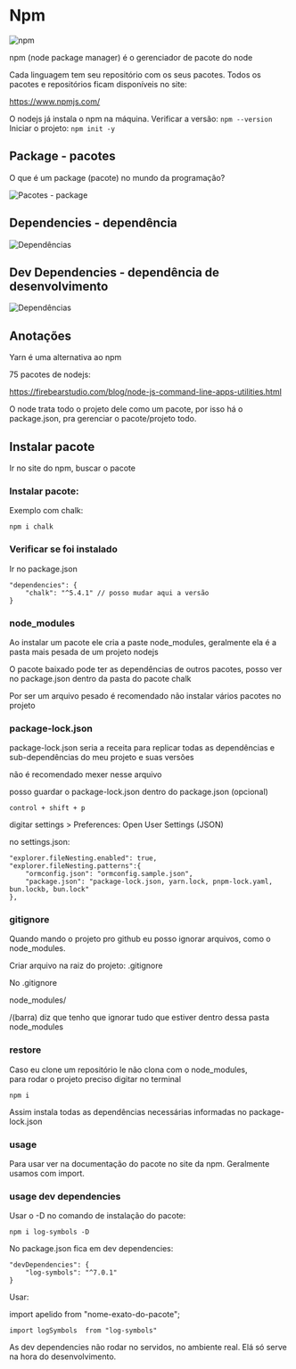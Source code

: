 
# Npm

![npm](Npm-logo.svg)

npm (node package manager) é o gerenciador de pacote do node

Cada linguagem tem seu repositório com os seus pacotes. 
Todos os pacotes e repositórios ficam disponíveis no site:

https://www.npmjs.com/ 

O nodejs já instala o npm na máquina.
Verificar a versão: `npm --version`
Iniciar o projeto: `npm init -y`

## Package - pacotes
O que é um package (pacote) no mundo da programação?

![Pacotes - package](pacotes.png)

## Dependencies - dependência

![Dependências](dependencias.png)

## Dev Dependencies - dependência de desenvolvimento

![Dependências](dev-dependencias.png)

## Anotações

Yarn é uma alternativa ao npm

75 pacotes de nodejs:

https://firebearstudio.com/blog/node-js-command-line-apps-utilities.html

O node trata todo o projeto dele como um pacote, por isso há o package.json, pra gerenciar o pacote/projeto todo.

## Instalar pacote

Ir no site do npm, buscar o pacote

### Instalar pacote:

Exemplo com chalk:

`npm i chalk`

### Verificar se foi instalado

Ir no package.json

```
"dependencies": {
    "chalk": "^5.4.1" // posso mudar aqui a versão
}
```

### node_modules

Ao instalar um pacote ele cria a paste node_modules, geralmente ela é a pasta mais pesada de um projeto nodejs

O pacote baixado pode ter as dependências de outros pacotes, posso ver no package.json dentro da pasta do pacote chalk

Por ser um arquivo pesado é recomendado não instalar vários pacotes no projeto

### package-lock.json

package-lock.json seria a receita para replicar todas as dependências e sub-dependências do meu projeto e suas versões

não é recomendado mexer nesse arquivo

posso guardar o package-lock.json dentro do package.json (opcional)

`control + shift + p`

digitar settings > Preferences: Open User Settings (JSON)

no settings.json:

```
"explorer.fileNesting.enabled": true,
"explorer.fileNesting.patterns":{
    "ormconfig.json": "ormconfig.sample.json",
    "package.json": "package-lock.json, yarn.lock, pnpm-lock.yaml, bun.lockb, bun.lock"
},
```

### gitignore

Quando mando o projeto pro github eu posso ignorar arquivos, como o node_modules.

Criar arquivo na raiz do projeto: .gitignore

No .gitignore

node_modules/

/(barra) diz que tenho que ignorar tudo que estiver dentro dessa pasta node_modules

### restore

Caso eu clone um repositório le não clona com o node_modules,\
para rodar o projeto preciso digitar no terminal 

`npm i`

Assim instala todas as dependências necessárias informadas no package-lock.json

### usage

Para usar ver na documentação do pacote no site da npm.
Geralmente usamos com import.

### usage dev dependencies

Usar o -D no comando de instalação do pacote:

`npm i log-symbols -D`

No package.json fica em dev dependencies:

```
"devDependencies": {
    "log-symbols": "^7.0.1"
}
```

Usar:

import apelido from "nome-exato-do-pacote";

`import logSymbols  from "log-symbols"`

As dev dependencies não rodar no servidos, no ambiente real. Elá só serve na hora do desenvolvimento.
